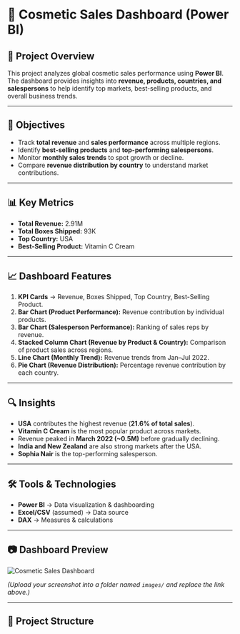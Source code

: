 # 💄 Cosmetic Sales Dashboard (Power BI)

## 📌 Project Overview
This project analyzes global cosmetic sales performance using **Power BI**.  
The dashboard provides insights into **revenue, products, countries, and salespersons** to help identify top markets, best-selling products, and overall business trends.  

---

## 🎯 Objectives
- Track **total revenue** and **sales performance** across multiple regions.  
- Identify **best-selling products** and **top-performing salespersons**.  
- Monitor **monthly sales trends** to spot growth or decline.  
- Compare **revenue distribution by country** to understand market contributions.  

---

## 📊 Key Metrics
- **Total Revenue:** 2.91M  
- **Total Boxes Shipped:** 93K  
- **Top Country:** USA  
- **Best-Selling Product:** Vitamin C Cream  

---

## 📈 Dashboard Features
1. **KPI Cards** → Revenue, Boxes Shipped, Top Country, Best-Selling Product.  
2. **Bar Chart (Product Performance):** Revenue contribution by individual products.  
3. **Bar Chart (Salesperson Performance):** Ranking of sales reps by revenue.  
4. **Stacked Column Chart (Revenue by Product & Country):** Comparison of product sales across regions.  
5. **Line Chart (Monthly Trend):** Revenue trends from Jan–Jul 2022.  
6. **Pie Chart (Revenue Distribution):** Percentage revenue contribution by each country.  

---

## 🔍 Insights
- **USA** contributes the highest revenue (**21.6% of total sales**).  
- **Vitamin C Cream** is the most popular product across markets.  
- Revenue peaked in **March 2022 (~0.5M)** before gradually declining.  
- **India and New Zealand** are also strong markets after the USA.  
- **Sophia Nair** is the top-performing salesperson.  

---

## 🛠 Tools & Technologies
- **Power BI** → Data visualization & dashboarding  
- **Excel/CSV** (assumed) → Data source  
- **DAX** → Measures & calculations  

---

## 📷 Dashboard Preview
![Cosmetic Sales Dashboard]("\images\dashboard_screenshot.png")

*(Upload your screenshot into a folder named `images/` and replace the link above.)*  

---

## 📂 Project Structure
